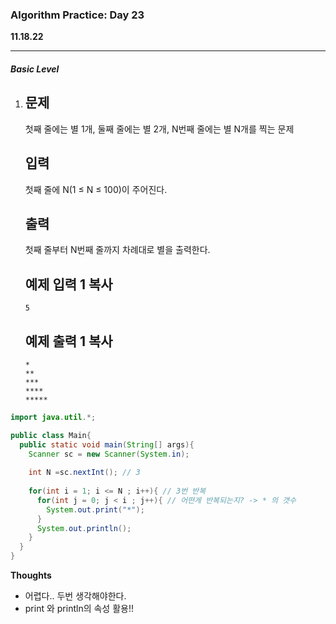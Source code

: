 <h3>Algorithm Practice: Day 23</h3> 

**11.18.22**                                    																														

-------

<h5>Basic Level</h5>

1. ## 문제

   첫째 줄에는 별 1개, 둘째 줄에는 별 2개, N번째 줄에는 별 N개를 찍는 문제

   ## 입력

   첫째 줄에 N(1 ≤ N ≤ 100)이 주어진다.

   ## 출력

   첫째 줄부터 N번째 줄까지 차례대로 별을 출력한다.

   ## 예제 입력 1 복사

   ```
   5
   ```

   ## 예제 출력 1 복사

   ```
   *
   **
   ***
   ****
   *****
   ```

```java
import java.util.*;

public class Main{
  public static void main(String[] args){
    Scanner sc = new Scanner(System.in);
    
    int N =sc.nextInt(); // 3
    
    for(int i = 1; i <= N ; i++){ // 3번 반복
      for(int j = 0; j < i ; j++){ // 어떤게 반복되는지? -> * 의 갯수 
        System.out.print("*");
      }
      System.out.println();
    }
  }
}
```







<b>Thoughts</b>

- 어렵다.. 두번 생각해야한다.
- print 와 println의 속성 활용!!

